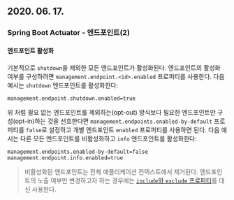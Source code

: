 ## 2020. 06. 17.

### Spring Boot Actuator - 엔드포인트(2)

#### 엔드포인트 활성화

기본적으로 `shutdown`을 제외한 모든 엔드포인트가 활성화된다. 엔드포인트의 활성화 여부를 구성하려면 `management.endpoint.<id>.enabled` 프로퍼티를 사용한다. 다음 예시는 `shutdown` 엔드포인트를 활성화한다:

```properties
management.endpoint.shutdown.enabled=true
```

위 처럼 필요 없는 엔드포인트를 제외하는(opt-out) 방식보다 필요한 엔드포인트만 구성(opt-in)하는 것을 선호한다면 `management.endpoints.enabled-by-default` 프로퍼티를 `false`로 설정하고 개별 엔드포인트 `enabled` 프로퍼티를 사용하면 된다. 다음 예시는 다른 모든 엔드포인트를 비활성화하고 `info` 엔드포인트를 활성화한다:

```properties
management.endpoints.enabled-by-default=false
management.endpoint.info.enabled=true
```

> 비활성화된 엔드포인트는 전체 애플리케이션 컨텍스트에서 제거된다. 엔드포인트의 노출 여부만 변경하고자 하는 경우에는 [`include`와 `exclude` 프로퍼티][include-exclude-properties]를 대신 사용한다.



[include-exclude-properties]: https://docs.spring.io/spring-boot/docs/2.3.0.RELEASE/reference/html/production-ready-features.html#production-ready-endpoints-exposing-endpoints